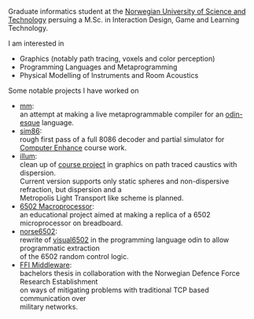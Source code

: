 Graduate informatics student at the [Norwegian University of Science and Technology](https://www.ntnu.edu/about) persuing a M.Sc. in Interaction Design, Game and Learning Technology.

I am interested in
* Graphics (notably path tracing, voxels and color perception)
* Programming Languages and Metaprogramming
* Physical Modelling of Instruments and Room Acoustics

Some notable projects I have worked on
* [mm](https://github.com/Soimn/mm):<br>an attempt at making a live metaprogrammable compiler for an [odin-esque](https://odin-lang.org/) language.
* [sim86](https://github.com/Soimn/sim86):<br>rough first pass of a full 8086 decoder and partial simulator for [Computer Enhance](https://www.computerenhance.com/) course work.
* [illum](https://github.com/Soimn/illum):<br>clean up of [course project](https://github.com/Soimn/TDT4230-Project) in graphics on path traced caustics with dispersion.<br>Current version supports only static spheres and non-dispersive refraction, but dispersion and a<br>Metropolis Light Transport like scheme is planned.
* [6502 Macroprocessor](https://github.com/hackerspace-ntnu/6502-macroprocessor):<br>an educational project aimed at making a replica of a 6502 microprocessor on breadboard.
* [norse6502](https://github.com/Soimn/norse6502):<br>rewrite of [visual6502](https://github.com/trebonian/visual6502) in the programming language odin to allow programmatic extraction<br>of the 6502 random control logic.
* [FFI Middleware](https://github.com/Kurumiiw/Middleware):<br>bachelors thesis in collaboration with the Norwegian Defence Force Research Establishment<br> on ways of mitigating problems with traditional TCP based communication over<br>military networks.
